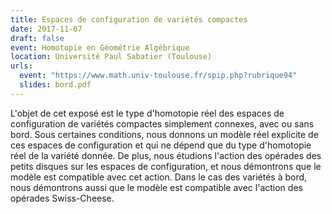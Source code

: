 ```yaml
---
title: Espaces de configuration de variétés compactes
date: 2017-11-07
draft: false
event: Homotopie en Géométrie Algébrique
location: Université Paul Sabatier (Toulouse)
urls:
  event: "https://www.math.univ-toulouse.fr/spip.php?rubrique94"
  slides: bord.pdf
---
```


L'objet de cet exposé est le type d'homotopie réel des espaces de configuration de variétés compactes simplement connexes, avec ou sans bord. Sous certaines conditions, nous donnons un modèle réel explicite de ces espaces de configuration et qui ne dépend que du type d'homotopie réel de la variété donnée. De plus, nous étudions l'action des opérades des petits disques sur les espaces de configuration, et nous démontrons que le modèle est compatible avec cet action. Dans le cas des variétés à bord, nous démontrons aussi que le modèle est compatible avec l'action des opérades Swiss-Cheese.
